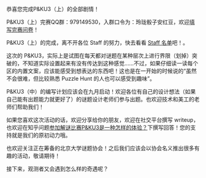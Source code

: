 恭喜您完成P&KU3（上）的全部剧情！

P&KU3（上）完赛QQ群：979149530，入群口令为：玲珑骰子安红豆，欢迎[填写完赛问卷](https://docs.qq.com/form/page/DZWVsd0lpeXlKQ0VS)！

P&KU3（上）的完成，离不开各位 Staff 的努力，快去看看 [Staff 名单](/story?key=staff)吧！。

这次的 P&KU3，实际上是试图在每天都对谜题在某种层次上进行界限（划掉）突破的，不知道实际设置起来有没有传达到这种感觉……不过，如果仔细读一读每个区的内置文案，应该能感受到想表达的东西吧！这也是在一开始的时候说的“虽然不会很难，但比较熟悉 Puzzle Hunt 的人也可以感受到趣味”。

P&KU3（中）的编写计划应该会在九月启动！欢迎各位有自己的设计想法（如果自己能有出题能力就更好了）的谜题设计老师们参与出题。也欢迎技术和美工的老师们帮助我们！

如果您喜欢这次活动的话，欢迎分享给你的朋友，欢迎在社交平台撰写 writeup，也欢迎在知乎问题[参加解谜比赛P&KU3是一种怎样的体验？](https://www.zhihu.com/question/661534995)下撰写回答！您的支持就是我们的原初动力哦。

也欢迎关注正在筹备的北京大学谜题协会！之后我们应该会以协会名义推出很多有趣的活动，敬请期待！

接下来，观测者又会遇到怎么样的奇遇呢？



